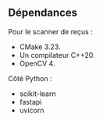 Dépendances
-----------

Pour le scanner de reçus :

- CMake 3.23.
- Un compilateur C++20.
- OpenCV 4.

Côté Python :

- scikit-learn
- fastapi
- uvicorn
